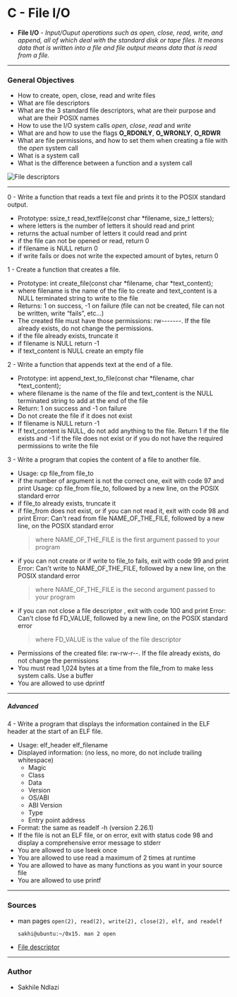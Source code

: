 # C - File I/O  # 
* **File I/O** *- Input/Ouput operations such as open, close, read, write, and append, all of which deal with the standard disk or tape files. It means data that is written into a file and file output means data that is read from a file.*

------

### General Objectives ###
 * How to create, open, close, read and write files
 * What are file descriptors
 * What are the 3 standard file descriptors, what are their purpose and what are their POSIX names
 * How to use the I/O system calls *open*, *close*, *read* and *write*
 * What are and how to use the flags **O_RDONLY**, **O_WRONLY**, **O_RDWR**
 * What are file permissions, and how to set them when creating a file with the *open* system call
 * What is a system call
 * What is the difference between a function and a system call

![File descriptors](https://upload.wikimedia.org/wikipedia/commons/thumb/f/f8/File_table_and_inode_table.svg/1024px-File_table_and_inode_table.svg.png)

------

0 - Write a function that reads a text file and prints it to the POSIX standard output.
 * Prototype: ssize_t read_textfile(const char *filename, size_t letters);
 * where letters is the number of letters it should read and print
 * returns the actual number of letters it could read and print
 * if the file can not be opened or read, return 0
 * if filename is NULL return 0
 * if write fails or does not write the expected amount of bytes, return 0

1 - Create a function that creates a file.
 * Prototype: int create_file(const char *filename, char *text_content);
 * where filename is the name of the file to create and text_content is a NULL terminated string to write to the file
 * Returns: 1 on success, -1 on failure (file can not be created, file can not be written, write “fails”, etc…)
 * The created file must have those permissions: rw-------. If the file already exists, do not change the permissions.
 * if the file already exists, truncate it
 * if filename is NULL return -1
 * if text_content is NULL create an empty file

2 - Write a function that appends text at the end of a file.
 * Prototype: int append_text_to_file(const char *filename, char *text_content);
 * where filename is the name of the file and text_content is the NULL terminated string to add at the end of the file
 * Return: 1 on success and -1 on failure
 * Do not create the file if it does not exist
 * If filename is NULL return -1
 * If text_content is NULL, do not add anything to the file. Return 1 if the file exists and -1 if the file does not exist or if you do not have the required permissions to write the file

3 - Write a program that copies the content of a file to another file.
 * Usage: cp file_from file_to
 * if the number of argument is not the correct one, exit with code 97 and print Usage: cp file_from file_to, followed by a new line, on the POSIX standard error
 * if file_to already exists, truncate it
 * if file_from does not exist, or if you can not read it, exit with code 98 and print Error: Can't read from file NAME_OF_THE_FILE, followed by a new line, on the POSIX standard error
	> where NAME_OF_THE_FILE is the first argument passed to your program
 * if you can not create or if write to file_to fails, exit with code 99 and print Error: Can't write to NAME_OF_THE_FILE, followed by a new line, on the POSIX standard error
	> where NAME_OF_THE_FILE is the second argument passed to your program
 * if you can not close a file descriptor , exit with code 100 and print Error: Can't close fd FD_VALUE, followed by a new line, on the POSIX standard error
	> where FD_VALUE is the value of the file descriptor
 * Permissions of the created file: rw-rw-r--. If the file already exists, do not change the permissions
 * You must read 1,024 bytes at a time from the file_from to make less system calls. Use a buffer
 * You are allowed to use dprintf

---
##### Advanced
4 - Write a program that displays the information contained in the ELF header at the start of an ELF file.
 * Usage: elf_header elf_filename
 * Displayed information: (no less, no more, do not include trailing whitespace)
	* Magic
	* Class
	* Data
	* Version
	* OS/ABI
	* ABI Version
	* Type
	* Entry point address
 * Format: the same as readelf -h (version 2.26.1)
 * If the file is not an ELF file, or on error, exit with status code 98 and display a comprehensive error message to stderr
 * You are allowed to use lseek once
 * You are allowed to use read a maximum of 2 times at runtime
 * You are allowed to have as many functions as you want in your source file
 * You are allowed to use printf

---
### Sources ###
 * man pages `open(2), read(2), write(2), close(2), elf, and readelf`
 	```shell
	sakhi@ubuntu:~/0x15. man 2 open
	```
 * [File descriptor](https://en.wikipedia.org/wiki/File_descriptor)

------
### Author ###
* Sakhile Ndlazi
